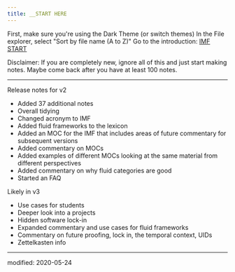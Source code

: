 ```yaml
---
title: __START HERE
---
```

First, make sure you're using the Dark Theme (or switch themes)
In the File explorer, select "Sort by file name (A to Z)"
Go to the introduction: [IMF START](out/imf-start.md)


Disclaimer: If you are completely new, ignore all of this and just start making notes. Maybe come back after you have at least 100 notes.


---
Release notes for v2
- Added 37 additional notes
- Overall tidying
- Changed acronym to IMF
- Added fluid frameworks to the lexicon
- Added an MOC for the IMF that includes areas of future commentary for subsequent versions
- Added commentary on MOCs
- Added examples of different MOCs looking at the same material from different perspectives
- Added commentary on why fluid categories are good
- Started an FAQ

Likely in v3
- Use cases for students
- Deeper look into a projects
- Hidden software lock-in 
- Expanded commentary and use cases for fluid frameworks
- Commentary on future proofing, lock in, the temporal context, UIDs
- Zettelkasten info

---

modified: 2020-05-24

